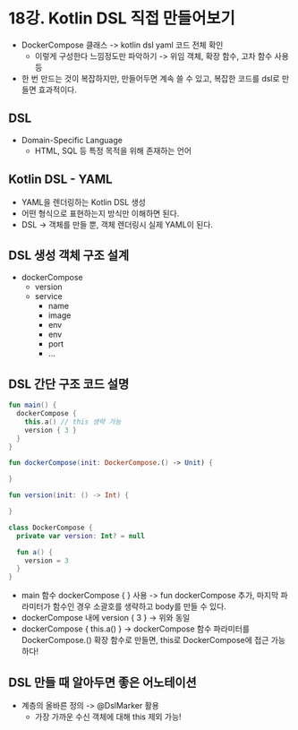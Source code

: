 # 18강. Kotlin DSL 직접 만들어보기
- DockerCompose 클래스 -> kotlin dsl yaml 코드 전체 확인
  - 이렇게 구성한다 느낌정도만 파악하기 -> 위임 객체, 확장 함수, 고차 함수 사용 등
- 한 번 만드는 것이 복잡하지만, 만들어두면 계속 쓸 수 있고, 복잡한 코드를 dsl로 만들면 효과적이다.

## DSL
- Domain-Specific Language
  - HTML, SQL 등 특정 목적을 위해 존재하는 언어

## Kotlin DSL - YAML
- YAML을 렌더링하는 Kotlin DSL 생성
- 어떤 형식으로 표현하는지 방식만 이해하면 된다.
- DSL -> 객체를 만들 뿐, 객체 렌더링시 실제 YAML이 된다.

## DSL 생성 객체 구조 설계
- dockerCompose
  - version
  - service
    - name
    - image
    - env
    - env
    - port
    - ...

## DSL 간단 구조 코드 설명
```kotlin
fun main() {
  dockerCompose {
    this.a() // this 생략 가능
    version { 3 }
  }
}

fun dockerCompose(init: DockerCompose.() -> Unit) {

}

fun version(init: () -> Int) {

}

class DockerCompose {
  private var version: Int? = null

  fun a() {
    version = 3
  }
}
```
- main 함수 dockerCompose { } 사용 -> fun dockerCompose 추가, 마지막 파라미터가 함수인 경우 소괄호를 생략하고 body를 만들 수 있다.
- dockerCompose 내에 version { 3 } -> 위와 동일
- dockerCompose { this.a() } -> dockerCompose 함수 파라미터를 DockerCompose.() 확장 함수로 만들면, this로 DockerCompose에 접근 가능하다! 

## DSL 만들 때 알아두면 좋은 어노테이션
- 계층의 올바른 정의 -> @DslMarker 활용
  - 가장 가까운 수신 객체에 대해 this 제외 가능!
